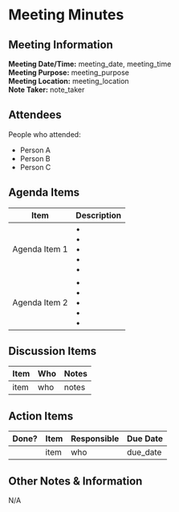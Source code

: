# Meeting Minutes
## Meeting Information
**Meeting Date/Time:** meeting_date, meeting_time  
**Meeting Purpose:** meeting_purpose  
**Meeting Location:** meeting_location  
**Note Taker:** note_taker  

## Attendees
People who attended:
- Person A
- Person B
- Person C

## Agenda Items

Item | Description
---- | ----
Agenda Item 1 | • <br>• <br>• <br>• <br>• 
Agenda Item 2 | • <br>• <br>• <br>• <br>• 

## Discussion Items
Item | Who | Notes |
---- | ---- | ---- |
item | who | notes |


## Action Items
| Done? | Item | Responsible | Due Date |
| ---- | ---- | ---- | ---- |
| | item | who | due_date |

## Other Notes & Information
N/A
